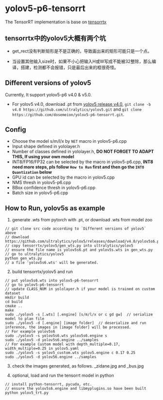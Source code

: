# yolov5-p6-tensorrt

The TensorRT implementation is base on [tensorrtx](https://github.com/wang-xinyu/tensorrtx)

## tensorrtx中的yolov5大概有两个坑

- get_rect没有判断矩形是不是正确的，导致画出来的矩形可能只是一个点。
   
- 当设置其他输入size时，如果不小心把输入H或W写成不能被32整除，那么编译，搭建，检测都不会报错，只是最后出来的框很奇怪。

## Different versions of yolov5

Currently, It support yolov5-p6 v4.0 & v5.0.

- For yolov5 v4.0, download .pt from [yolov5 release v4.0](https://github.com/ultralytics/yolov5/releases/tag/v4.0), `git clone -b v4.0 https://github.com/ultralytics/yolov5.git` and `git clone https://github.com/dosemeion/yolov5-p6-tensorrt.git`.

## Config

- Choose the model s/m/l/x by `NET` macro in yolov5-p6.cpp
- Input shape defined in yololayer.h
- Number of classes defined in yololayer.h, **DO NOT FORGET TO ADAPT THIS, If using your own model**
- INT8/FP16/FP32 can be selected by the macro in yolov5-p6.cpp, **INT8 need more steps, pls follow `How to Run` first and then go the `INT8 Quantization` below**
- GPU id can be selected by the macro in yolov5.cpp
- NMS thresh in yolov5-p6.cpp
- BBox confidence thresh in yolov5-p6.cpp
- Batch size in yolov5-p6.cpp

## How to Run, yolov5s as example

1. generate .wts from pytorch with .pt, or download .wts from model zoo

```
// git clone src code according to `Different versions of yolov5` above
// download https://github.com/ultralytics/yolov5/releases/download/v4.0/yolov5s6.pt
// copy tensorrtx/yolov5/gen_wts.py into ultralytics/yolov5
// ensure the file name is yolov5s6.pt and yolov5s.wts in gen_wts.py
// go to ultralytics/yolov5
python gen_wts.py
// a file 'yolov5s6.wts' will be generated.
```

2. build tensorrtx/yolov5 and run

```
// put yolov5s6.wts into yolov5-p6-tensorrt
// go to yolov5-p6-tensorrt
// update CLASS_NUM in yololayer.h if your model is trained on custom dataset
mkdir build
cd build
cmake ..
make
sudo ./yolov5 -s [.wts] [.engine] [s/m/l/x or c gd gw]  // serialize model to plan file
sudo ./yolov5 -d [.engine] [image folder]  // deserialize and run inference, the images in [image folder] will be processed.
// For example yolov5s6
sudo ./yolov5 -s yolov5s6.wts yolov5s6.engine s
sudo ./yolov5 -d yolov5s6.engine ../samples
// For example Custom model with depth_multiple=0.17, width_multiple=0.25 in yolov5.yaml
sudo ./yolov5 -s yolov5_custom.wts yolov5.engine c 0.17 0.25
sudo ./yolov5 -d yolov56.engine ../samples
```

3. check the images generated, as follows. _zidane.jpg and _bus.jpg

4. optional, load and run the tensorrt model in python

```
// install python-tensorrt, pycuda, etc.
// ensure the yolov5s6.engine and libmyplugins.so have been built
python yolov5_trt.py
```

